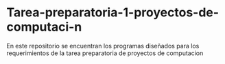 # Tarea-preparatoria-1-proyectos-de-computaci-n
En este repositorio se encuentran los programas diseñados para los requerimientos de la tarea preparatoria de proyectos de computacion
